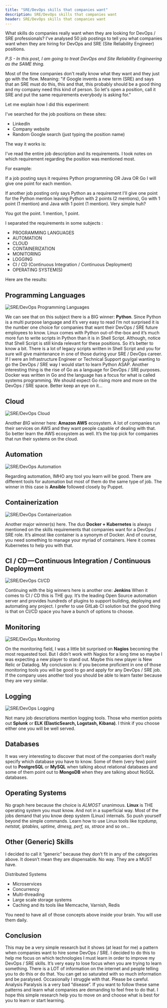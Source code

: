 ```yaml
---
title: "SRE/DevOps skills that companies want"
description: SRE/DevOps skills that companies want
header: SRE/DevOps skills that companies want
---
```


What skills do companies really want when they are looking for DevOps / SRE professionals? I've analysed 50 job postings to tell you what companies want when they are hiring for DevOps and SRE (Site Reliability Engineer) positions.

_P.S - In this post, I am going to treat DevOps and Site Reliability Engineering as the SAME thing._

Most of the time companies don't really know what they want and they just go with the flow. Meaning: "if Google invents a new term (SRE) and says that an SRE must do this, this and that, this probably should be a good thing and my company need this kind of person. So let's open a position, call it SRE and put the same requirements everybody is asking for."

Let me explain how I did this experiment:

I've searched for the job positions on these sites:

- LinkedIn
- Company website
- Random Google search (just typing the position name)

The way it works is:

I've read the entire job description and its requirements. I took notes on which requirement regarding the position was mentioned most.

For example:

If a job posting says it requires Python programming OR Java OR Go I will give one point for each mention.

If another job posting only says Python as a requirement I'll give one point for the Python mention leaving Python with 2 points (2 mentions), Go with 1 point (1 mention) and Java with 1 point (1 mention). Very simple huh?

You got the point. 1 mention, 1 point.

I separated the requirements in some subjects :

- PROGRAMMING LANGUAGES
- AUTOMATION
- CLOUD
- CONTAINERIZATION
- MONITORING
- LOGGING
- CI / CD (Continuous Integration / Continuous Deployment)
- OPERATING SYSTEM(S)

Here are the results:

## Programming Languages

![](/img/sre_devops_programming_lang.png "SRE/DevOps Programming Languages")

We can see that on this subject there is a BIG winner: **Python**.
Since Python is a multi purpose language and it’s very easy to read I’m not surprised it is the number one choice for companies that want their DevOps / SRE future employees to know. Linux comes with Python out-of-the-box and it’s much more fun to write scripts in Python than it is in Shell Script. Although, notice that Shell Script is still kinda relevant for these positions. So it’s better to know a bit. There is a lot of legacy scripts written in Shell Script and you for sure will give maintenance in one of those during your SRE / DevOps career.
If I were an Infrastructure Engineer or Technical Support guy/gal wanting to go the DevOps / SRE way I would start to learn Python ASAP.
Another interesting thing is the rise of Go as a language for DevOps / SRE purposes. Docker was written in Go and the language has a focus for what is called systems programming. We should expect Go rising more and more on the DevOps / SRE space. Better keep an eye on it…

## Cloud

![](/img/sre_devops_cloud.png "SRE/DevOps Cloud")

Another _BIG_ winner here: **Amazon AWS** ecosystem.
A lot of companies run their services on AWS and they want people capable of dealing with that. So better learn the AWS ecosystem as well. It’s the top pick for companies that run their systems on the cloud.

## Automation

![](/img/sre_devops_automation.png "SRE/DevOps Automation")

Regarding automation, IMHO any tool you learn will be good. There are different tools for automation but most of them do the same type of job. The winner in this case is **Ansible** followed closely by Puppet.

## Containerization

![](/img/sre_devops_containerization.png "SRE/DevOps Containerization")

Another major winner(s) here. The duo **Docker + Kubernetes** is always mentioned on the skills requirements that companies want for a DevOps / SRE role.
It’s almost like container is a synonym of Docker. And of course, you need something to manage your myriad of containers. Here it comes Kubernetes to help you with that.

## CI / CD — Continuous Integration / Continuous Deployment

![](/img/sre_devops_ci_cd.png "SRE/DevOps CI/CD")

Continuing with the big winners here is another one: **Jenkins**
When it comes to CI / CD this is THE guy. It’s the leading Open Source automation server and provides hundreds of plugins to support building, deploying and automating any project. I prefer to use GitLab CI solution but the good thing is that on CI/CD space you have a bunch of options to choose.

## Monitoring

![](/img/sre_devops_monitoring.png "SRE/DevOps Monitoring")

On the monitoring field, I was a little bit surprised on **Nagios** becoming the most requested tool. But I didn’t work with Nagios for a long time so maybe I was expecting a new player to stand out. Maybe this new player is New Relic or Datadog. My conclusion is: if you become proficient in one of those monitoring tools you will be good to go and apply for any DevOps / SRE job. If the company uses another tool you should be able to learn faster because they are very similar.

## Logging

![](/img/sre_devops_logging.png "SRE/DevOps Logging")

Not many job descriptions mention logging tools. Those who mention points out **Splunk** or **ELK (ElasticSearch, Logstash, Kibana)**. I think if you choose either one you will be well served.

## Databases

It was very interesting to discover that most of the companies don’t really specify which database you have to know. Some of them (very few) point out to **PostgreSQL** or **MySQL** when talking about relational databases and some of them point out to **MongoDB** when they are talking about NoSQL databases.

## Operating Systems

No graph here because the choice is _ALMOST_ unanimous. **Linux** is THE operating system you must know. And not in a superficial way. Most of the jobs demand that you know deep system (Linux) internals. So push yourself beyond the simple commands. Learn how to use Linux tools like _tcpdump, netstat, iptables, uptime, dmesg, perf, ss, strace_ and so on…

## Other (Generic) Skills

I decided to call it “generic” because they don’t fit in any of the categories above. It doesn’t mean they are dispensable. No way. They are a MUST have.

Distributed Systems
- Microservices
- Concurrency
- Multi-threading
- Large scale storage systems
- Caching and its tools like Memcache, Varnish, Redis

You need to have all of those concepts above inside your brain. You will use them daily.

## Conclusion

This may be a very simple research but it shows (at least for me) a pattern when companies want to hire some DevOps / SRE. I decided to do this to help me focus on which technologies I must learn in order to improve my DevOps / SRE skills. It’s very easy to lose focus when you are trying to learn something. There is a LOT of information on the internet and people telling you to do this or do that. You can get so saturated with so much information and be paralysed. Occasionally I struggle with that. Please be careful. Analysis Paralysis is a very bad “disease”. If you want to follow these same patterns and learn what companies are demanding to feel free to do that. I hope this simple research help you to move on and choose what is best for you to learn or start learning.

